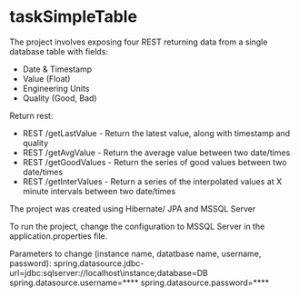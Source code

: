 # taskSimpleTable

The project involves exposing four REST returning data from a single database table with fields:
- Date & Timestamp
- Value (Float)
- Engineering Units
- Quality (Good, Bad)

Return rest:
- REST /getLastValue - Return the latest value, along with timestamp and quality
- REST /getAvgValue - Return the average value between two date/times
- REST /getGoodValues - Return the series of good values between two date/times
- REST /getInterValues - Return a series of the interpolated values at X minute intervals between two date/times

The project was created using Hibernate/ JPA and MSSQL Server

To run the project, change the configuration to MSSQL Server in the application.properties file.

Parameters to change (instance name, datatbase name, username, password):
spring.datasource.jdbc-url=jdbc:sqlserver://localhost\\instance;database=DB
spring.datasource.username=****
spring.datasource.password=****
